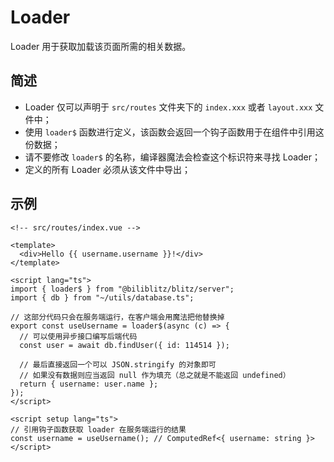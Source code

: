 # Loader

Loader 用于获取加载该页面所需的相关数据。

## 简述

- Loader 仅可以声明于 `src/routes` 文件夹下的 `index.xxx` 或者 `layout.xxx` 文件中；
- 使用 `loader$` 函数进行定义，该函数会返回一个钩子函数用于在组件中引用这份数据；
- 请不要修改 `loader$` 的名称，编译器魔法会检查这个标识符来寻找 Loader；
- 定义的所有 Loader 必须从该文件中导出；

## 示例

```vue
<!-- src/routes/index.vue -->

<template>
  <div>Hello {{ username.username }}!</div>
</template>

<script lang="ts">
import { loader$ } from "@biliblitz/blitz/server";
import { db } from "~/utils/database.ts";

// 这部分代码只会在服务端运行，在客户端会用魔法把他替换掉
export const useUsername = loader$(async (c) => {
  // 可以使用异步接口编写后端代码
  const user = await db.findUser({ id: 114514 });

  // 最后直接返回一个可以 JSON.stringify 的对象即可
  // 如果没有数据则应当返回 null 作为填充（总之就是不能返回 undefined）
  return { username: user.name };
});
</script>

<script setup lang="ts">
// 引用钩子函数获取 loader 在服务端运行的结果
const username = useUsername(); // ComputedRef<{ username: string }>
</script>
```

